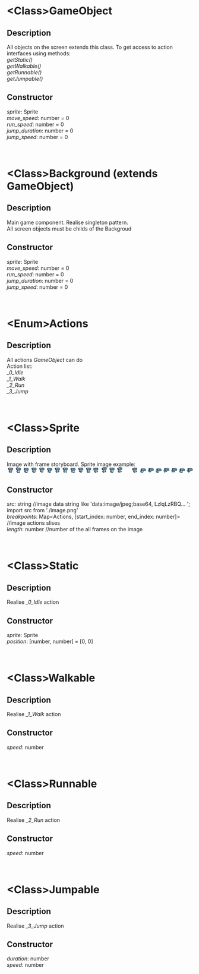 # \<Class\>GameObject

## Description
All objects on the screen extends this class. To get access to action interfaces using methods: <br/>
<i>getStatic()</i> <br/>
<i>getWalkable()</i> <br/>
<i>getRunnable()</i> <br/>
<i>getJumpable()</i> <br/>

## Constructor
<i>sprite</i>: Sprite </br>
<i>move_speed</i>: number = 0 </br>
<i>run_speed</i>: number = 0 </br>
<i>jump_duration</i>: number = 0 </br>
<i>jump_speed</i>: number = 0
</br></br></br>

# \<Class\>Background (extends GameObject)

## Description
Main game component. Realise singleton pattern. </br>
All screen objects must be childs of the Backgroud

## Constructor
<i>sprite</i>: Sprite </br>
<i>move_speed</i>: number = 0 </br>
<i>run_speed</i>: number = 0 </br>
<i>jump_duration</i>: number = 0 </br>
<i>jump_speed</i>: number = 0
</br></br></br>

# \<Enum\>Actions

## Description
All actions <i>GameObject</i> can do </br>
Action list: </br>
<i>_0_Idle</i> </br>
<i>_1_Walk</i> </br>
<i>_2_Run</i> </br>
<i>_3_Jump</i>
</br></br></br>

# \<Class\>Sprite

## Description
Image with frame storyboard. Sprite image example: </br>
![SpriteExample](https://github.com/Univercee/dinos/blob/master/src/sprites/assets/BlueDino.png)

## Constructor
<i>src</i>: string //image data string like 'data:image/jpeg;base64, LzlqLzRBQ... '; import src from './image.png' </br>
<i>breakpoints</i>: Map<Actions, [start_index: number, end_index: number]> //image actions slises </br>
<i>length</i>: number //number of the all frames on the image
</br></br></br>

# \<Class\>Static

## Description
Realise <i>_0_Idle</i> action

## Constructor
<i>sprite</i>: Sprite <br/>
<i>position</i>: [number, number] = [0, 0]
</br></br></br>

# \<Class\>Walkable

## Description
Realise <i>_1_Walk</i> action

## Constructor
<i>speed</i>: number
</br></br></br>

# \<Class\>Runnable

## Description
Realise <i>_2_Run</i> action

## Constructor
<i>speed</i>: number
</br></br></br>

# \<Class\>Jumpable

## Description
Realise <i>_3_Jump</i> action

## Constructor
<i>duration</i>: number </br>
<i>speed</i>: number
